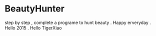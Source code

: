 # BeautyHunter
step by step , complete a programe to hunt beauty .
Happy erveryday . 
Hello 2015 .
Hello TigerXiao
